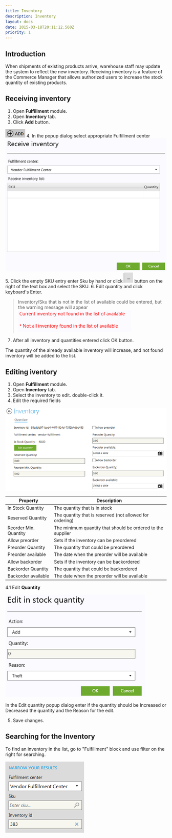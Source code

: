 ```yaml
---
title: Inventory
description: Inventory
layout: docs
date: 2015-03-18T20:11:12.560Z
priority: 1
---
```

## Introduction

When shipments of existing products arrive, warehouse staff may update the system to reflect the new inventory. Receiving inventory is a feature of the Commerce Manager that allows authorized users to increase the stock quantity of existing products.

## Receiving inventory

1. Open **Fulfillment** module.
2. Open **Inventory** tab.
3. Click **Add** button.
  <img src="../../../../assets/images/docs/image2013-5-29_17_38_44.png" />
4. In the popup dialog select appropriate Fulfillment center
  <img src="../../../../assets/images/docs/image2013-6-14_14_55_14.png" />
5. Click the empty SKU entry enter Sku by hand or click
  <img src="../../../../assets/images/docs/image2013-6-14_14_56_55.png" />
  button on the right of the text box and select the SKU.
6. Edit quantity and click keyboard's Enter.

> Inventory/Sku that is not in the list of available could be entered, but the warning message will appear
> <img src="../../../../assets/images/docs/image2013-6-14_15_12_17.png" />

7. After all inventory and quantities entered click OK button.

The quantity of the already available inventory will increase, and not found inventory will be added to the list.

## Editing iventory

1. Open **Fulfillment** module.
2. Open **Inventory** tab.
3. Select the inventory to edit. double-click it.
4. Edit the required fields
  <img src="../../../../assets/images/docs/image2013-6-14_15_38_48.png" />

|Property|Description|
|--------|-----------|
|In Stock Quantity|The quantity that is in stock|
|Reserved Quantity|The quantity that is reserved (not allowed for ordering)|
|Reorder Min. Quantity|The minimum quantity that should be ordered to the supplier|
|Allow preorder|Sets if the inventory can be preordered|
|Preorder Quantity|The quantity that could be preordered|
|Preorder available|The date when the preorder will be available|
|Allow backorder|Sets if the inventory can be backordered|
|Backorder Quantity|The quantity that could be backordered|
|Backorder available|The date when the preorder will be available|

4.1 Edit **Quantity**

<img src="../../../../assets/images/docs/image2013-6-14_16_4_3.png" />

In the Edit quantity popup dialog enter if the quantity should be Increased or Decreased the quantity and the Reason for the edit.

5. Save changes.

## Searching for the Inventory

To find an inventory in the list, go to "Fulfillment" block and use filter on the right for searching.

<img src="../../../../assets/images/docs/search_inventory.PNG" />